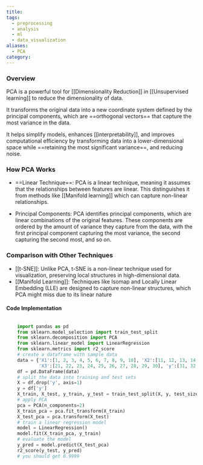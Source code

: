 ```yaml
---
title: 
tags:
  - preprocessing
  - analysis
  - ml
  - data_visualization
aliases:
  - PCA
category:
---
```

### Overview

PCA is a powerful tool for [[Dimensionality Reduction]] in [[Unsupervised learning]] to reduce the dimensionality of data. 

It transforms the original data into a new coordinate system defined by the principal components, which are ==orthogonal vectors== that capture the most variance in the data.

It helps simplify models, enhances [[interpretability]], and improves computational efficiency by transforming data into a lower-dimensional space while ==retaining the most significant variance==, and reducing noise.
### How PCA Works

- ==Linear Technique==: PCA is a linear technique, meaning it assumes that the relationships between features are linear. This distinguishes it from methods like [[Manifold learning]] which can capture non-linear relationships.

- Principal Components: PCA identifies principal components, which are linear combinations of the original features. These components are ordered by the amount of variance they capture from the data, with the first principal component capturing the most variance, the second capturing the second most, and so on.
### Comparison with Other Techniques

- [[t-SNE]]: Unlike PCA, t-SNE is a non-linear technique used for visualization, preserving local structures in high-dimensional data.
- [[Manifold Learning]]: Techniques like Isomap and Locally Linear Embedding (LLE) are designed to capture non-linear structures, which PCA might miss due to its linear nature
#### Code Implementation
  ```python

      import pandas as pd
      from sklearn.model_selection import train_test_split
      from sklearn.decomposition import PCA
      from sklearn.linear_model import LinearRegression
      from sklearn.metrics import r2_score
      # create a dataframe with sample data
      data = {'X1':[1, 2, 3, 4, 5, 6, 7, 8, 9, 10], 'X2':[11, 12, 13, 14, 15, 16, 17, 18, 19, 20],
              'X3':[21, 22, 23, 24, 25, 26, 27, 28, 29, 30], 'y':[31, 32, 33, 34, 35, 36, 37, 38, 39, 40]}
      df = pd.DataFrame(data) 
      # split the data into training and test sets
      X = df.drop('y', axis=1)
      y = df['y']
      X_train, X_test, y_train, y_test = train_test_split(X, y, test_size=0.3)
      # apply PCA
      pca = PCA(n_components=2)
      X_train_pca = pca.fit_transform(X_train)
      X_test_pca = pca.transform(X_test)
      # train a linear regression model
      model = LinearRegression()
      model.fit(X_train_pca, y_train)
      # evaluate the model
      y_pred = model.predict(X_test_pca)
      r2_score(y_test, y_pred)
      # you should get 0.9999
```